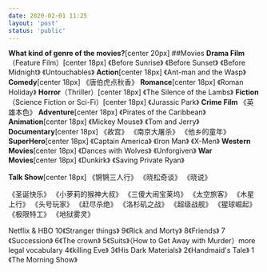 ```yaml
---
date: 2020-02-01 11:25
layout: 'post'
status: 'public'
---
```


**What kind of genre of the movies?**[center 20px]
##Movies
**Drama Film**（Feature Film）[center 18px]
《Before Sunrise》
《Before Sunset》
《Before Midnight》
《Untouchables》
**Action**[center 18px]
《Ant-man and the Wasp》
**Comedy**[center 18px]
《唐伯虎点秋香》
**Romance**[center 18px]
《Roman Holiday》
**Horror**（Thriller）[center 18px]
《The Silence of the Lambs》
**Fiction**（Science Fiction or Sci-Fi）[center 18px]
《Jurassic Park》
**Crime Film**
《英雄本色》
**Adventure**[center 18px]
《Pirates of the Caribbean》
**Animation**[center 18px]
《Mickey Mouse》
《Tom and Jerry》
**Documentary**[center 18px]
《故宫》
《南京大屠杀》
《他乡的童年》
**SuperHero**[center 18px]
《Captain America》
《Iron Man》
《X-Men》
**Western Movies**[center 18px]
《Dances with Wolves》
《Unforgiven》
**War Movies**[center 18px]
《Dunkirk》
《Saving Private Ryan》


**Talk Show**[center 18px]
《锵锵三人行》
《晓松奇谈》
《晓说》




《圣诞快乐》
《小萝莉的猴神大叔》
《三傻大闹宝莱坞》
《太空旅客》
《木星上行》
《头号玩家》
《赶尽杀绝》
《洛杉矶之战》
《超级战舰》
《猩球崛起》
《极限特工》
《地狱雾灵》


Netflix & HBO
10《Stranger things》
9《Rick and Morty》
8《Friends》
7《Succession》
6《The crown》
5《Suits》（How to Get Away with Murder）more legal vocabulary
4《killing Eve》
3《His Dark Materials》
2《Handmaid's Tale》
1《The Morning Show》

